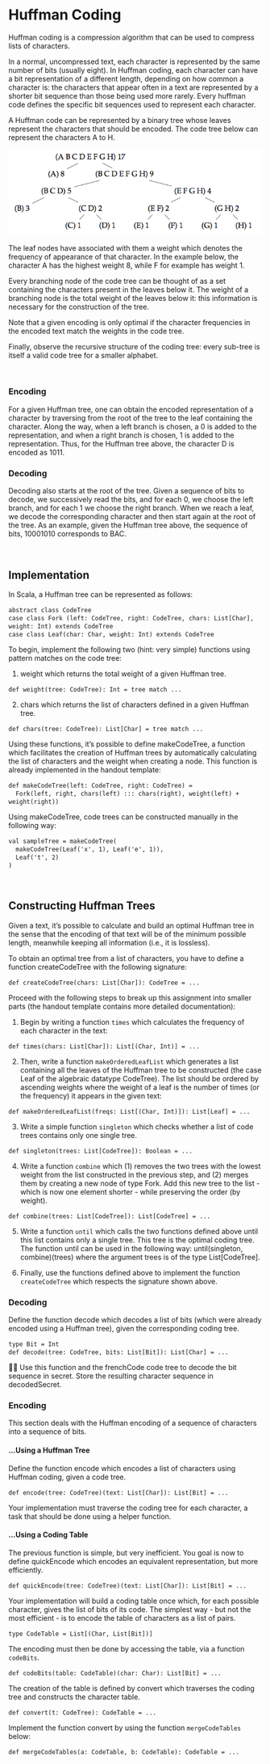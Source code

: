 # Huffman Coding

Huffman coding is a compression algorithm that can be used to compress lists of characters.

In a normal, uncompressed text, each character is represented by the same number of bits (usually eight). In Huffman coding, each character can have a bit representation of a different length, depending on how common a character is: the characters that appear often in a text are represented by a shorter bit sequence than those being used more rarely. Every huffman code defines the specific bit sequences used to represent each character.

A Huffman code can be represented by a binary tree whose leaves represent the characters that should be encoded. The code tree below can represent the characters A to H.

![code tree](./huffman.png)

The leaf nodes have associated with them a weight which denotes the frequency of appearance of that character. In the example below, the character A has the highest weight 8, while F for example has weight 1.

Every branching node of the code tree can be thought of as a set containing the characters present in the leaves below it. The weight of a branching node is the total weight of the leaves below it: this information is necessary for the construction of the tree.

Note that a given encoding is only optimal if the character frequencies in the encoded text match the weights in the code tree.

Finally, observe the recursive structure of the coding tree: every sub-tree is itself a valid code tree for a smaller alphabet.

<br/>

### Encoding

For a given Huffman tree, one can obtain the encoded representation of a character by traversing from the root of the tree to the leaf containing the character. Along the way, when a left branch is chosen, a 0 is added to the representation, and when a right branch is chosen, 1 is added to the representation. Thus, for the Huffman tree above, the character D is encoded as 1011.

### Decoding

Decoding also starts at the root of the tree. Given a sequence of bits to decode, we successively read the bits, and for each 0, we choose the left branch, and for each 1 we choose the right branch. When we reach a leaf, we decode the corresponding character and then start again at the root of the tree. As an example, given the Huffman tree above, the sequence of bits, 10001010 corresponds to BAC.

<br/>

## Implementation

In Scala, a Huffman tree can be represented as follows:

```
abstract class CodeTree
case class Fork (left: CodeTree, right: CodeTree, chars: List[Char], weight: Int) extends CodeTree
case class Leaf(char: Char, weight: Int) extends CodeTree
```

To begin, implement the following two (hint: very simple) functions using pattern matches on the code tree:

1. weight which returns the total weight of a given Huffman tree.

```
def weight(tree: CodeTree): Int = tree match ...
```

2. chars which returns the list of characters defined in a given Huffman tree.

```
def chars(tree: CodeTree): List[Char] = tree match ...
```

Using these functions, it’s possible to define makeCodeTree, a function which facilitates the creation of Huffman trees by automatically calculating the list of characters and the weight when creating a node. This function is already implemented in the handout template:

```
def makeCodeTree(left: CodeTree, right: CodeTree) =
  Fork(left, right, chars(left) ::: chars(right), weight(left) + weight(right))
```

Using makeCodeTree, code trees can be constructed manually in the following way:

```
val sampleTree = makeCodeTree(
  makeCodeTree(Leaf('x', 1), Leaf('e', 1)),
  Leaf('t', 2)
)
```

<br/>

## Constructing Huffman Trees

Given a text, it’s possible to calculate and build an optimal Huffman tree in the sense that the encoding of that text will be of the minimum possible length, meanwhile keeping all information (i.e., it is lossless).

To obtain an optimal tree from a list of characters, you have to define a function createCodeTree with the following signature:

```
def createCodeTree(chars: List[Char]): CodeTree = ...
```

Proceed with the following steps to break up this assignment into smaller parts (the handout template contains more detailed documentation):

1. Begin by writing a function `times` which calculates the frequency of each character in the text:

```
def times(chars: List[Char]): List[(Char, Int)] = ...
```

2. Then, write a function `makeOrderedLeafList` which generates a list containing all the leaves of the Huffman tree to be constructed (the case Leaf of the algebraic datatype CodeTree). The list should be ordered by ascending weights where the weight of a leaf is the number of times (or the frequency) it appears in the given text:

```
def makeOrderedLeafList(freqs: List[(Char, Int)]): List[Leaf] = ...
```

3. Write a simple function `singleton` which checks whether a list of code trees contains only one single tree.

```
def singleton(trees: List[CodeTree]): Boolean = ...
```

4. Write a function `combine` which (1) removes the two trees with the lowest weight from the list constructed in the previous step, and (2) merges them by creating a new node of type Fork. Add this new tree to the list - which is now one element shorter - while preserving the order (by weight).

```
def combine(trees: List[CodeTree]): List[CodeTree] = ...
```

5. Write a function `until` which calls the two functions defined above until this list contains only a single tree. This tree is the optimal coding tree. The function until can be used in the following way: until(singleton, combine)(trees) where the argument trees is of the type List[CodeTree].

6. Finally, use the functions defined above to implement the function `createCodeTree` which respects the signature shown above.

### Decoding

Define the function decode which decodes a list of bits (which were already encoded using a Huffman tree), given the corresponding coding tree.

```
type Bit = Int
def decode(tree: CodeTree, bits: List[Bit]): List[Char] = ...
```


Use this function and the frenchCode code tree to decode the bit sequence in secret. Store the resulting character sequence in decodedSecret.

### Encoding

This section deals with the Huffman encoding of a sequence of characters into a sequence of bits.

#### ...Using a Huffman Tree

Define the function encode which encodes a list of characters using Huffman coding, given a code tree.

```
def encode(tree: CodeTree)(text: List[Char]): List[Bit] = ...
```

Your implementation must traverse the coding tree for each character, a task that should be done using a helper function.

#### ...Using a Coding Table

The previous function is simple, but very inefficient. You goal is now to define quickEncode which encodes an equivalent representation, but more efficiently.

```
def quickEncode(tree: CodeTree)(text: List[Char]): List[Bit] = ...
```

Your implementation will build a coding table once which, for each possible character, gives the list of bits of its code. The simplest way - but not the most efficient - is to encode the table of characters as a list of pairs.

```
type CodeTable = List[(Char, List[Bit])]
```

The encoding must then be done by accessing the table, via a function `codeBits`.

```
def codeBits(table: CodeTable)(char: Char): List[Bit] = ...
```

The creation of the table is defined by convert which traverses the coding tree and constructs the character table.

```
def convert(t: CodeTree): CodeTable = ...
```

Implement the function convert by using the function `mergeCodeTables` below:

```
def mergeCodeTables(a: CodeTable, b: CodeTable): CodeTable = ...
```
